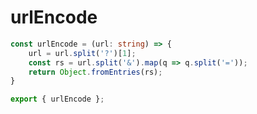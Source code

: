 # urlEncode

```typescript
const urlEncode = (url: string) => {
	url = url.split('?')[1];
	const rs = url.split('&').map(q => q.split('='));
	return Object.fromEntries(rs);
}

export { urlEncode };
```

